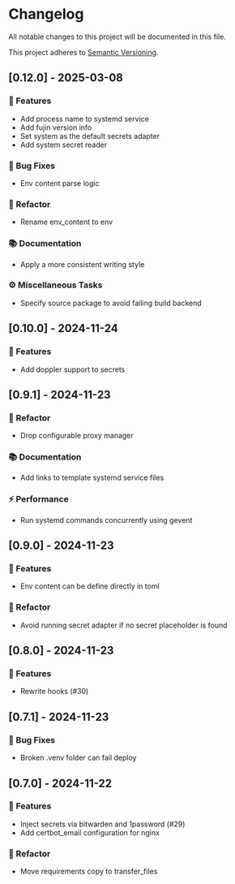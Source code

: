 # Changelog

All notable changes to this project will be documented in this file.

This project adheres to [Semantic Versioning](https://semver.org/spec/v2.0.0.html).

## [0.12.0] - 2025-03-08

### 🚀 Features

- Add process name to systemd service
- Add fujin version info
- Set system as the default secrets adapter
- Add system secret reader

### 🐛 Bug Fixes

- Env content parse logic

### 🚜 Refactor

- Rename env_content to env

### 📚 Documentation

- Apply a more consistent writing style

### ⚙️ Miscellaneous Tasks

- Specify source package to avoid failing build backend

## [0.10.0] - 2024-11-24

### 🚀 Features

- Add doppler support to secrets

## [0.9.1] - 2024-11-23

### 🚜 Refactor

- Drop configurable proxy manager

### 📚 Documentation

- Add links to template systemd service files

### ⚡ Performance

- Run systemd commands concurrently using gevent

## [0.9.0] - 2024-11-23

### 🚀 Features

- Env content can be define directly in toml

### 🚜 Refactor

- Avoid running secret adapter if no secret placeholder is found

## [0.8.0] - 2024-11-23

### 🚀 Features

- Rewrite hooks (#30)

## [0.7.1] - 2024-11-23

### 🐛 Bug Fixes

- Broken .venv folder can fail deploy

## [0.7.0] - 2024-11-22

### 🚀 Features

- Inject secrets via bitwarden and 1password (#29)
- Add certbot_email configuration for nginx

### 🚜 Refactor

- Move requirements copy to transfer_files

<!-- generated by git-cliff -->
